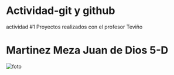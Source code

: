 # Actividad-git y github
actividad #1 Proyectos realizados con el profesor Teviño
# Martinez Meza Juan de Dios 5-D


![foto](https://github.com/user-attachments/assets/81ca6d6e-1847-49ad-b1d5-639993f18a2f)
